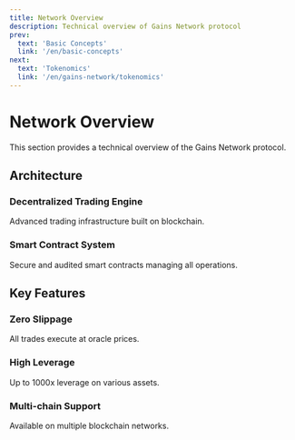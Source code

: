 ```yaml
---
title: Network Overview
description: Technical overview of Gains Network protocol
prev:
  text: 'Basic Concepts'
  link: '/en/basic-concepts'
next:
  text: 'Tokenomics'
  link: '/en/gains-network/tokenomics'
---
```


# Network Overview

This section provides a technical overview of the Gains Network protocol.

## Architecture

### Decentralized Trading Engine

Advanced trading infrastructure built on blockchain.

### Smart Contract System

Secure and audited smart contracts managing all operations.

## Key Features

### Zero Slippage

All trades execute at oracle prices.

### High Leverage

Up to 1000x leverage on various assets.

### Multi-chain Support

Available on multiple blockchain networks.

